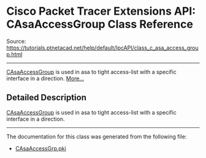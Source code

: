 # Cisco Packet Tracer Extensions API: CAsaAccessGroup Class Reference

Source: https://tutorials.ptnetacad.net/help/default/IpcAPI/class_c_asa_access_group.html

---

[CAsaAccessGroup](class_c_asa_access_group.html "CAsaAccessGroup is used in asa to tight access-list with a specific interface in a direction.") is used in asa to tight access-list with a specific interface in a direction. [More...](class_c_asa_access_group.html#details)

## Detailed Description

[CAsaAccessGroup](class_c_asa_access_group.html "CAsaAccessGroup is used in asa to tight access-list with a specific interface in a direction.") is used in asa to tight access-list with a specific interface in a direction. 

* * *

The documentation for this class was generated from the following file:

  * [CAsaAccessGrp.pki](_c_asa_access_grp_8pki.html)


